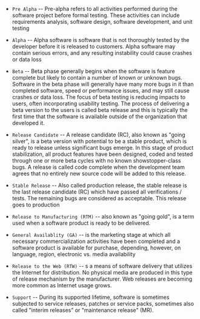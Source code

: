 - `Pre Alpha` -- Pre-alpha refers to all activities performed during the software project before formal testing. These activities can include requirements analysis, software design, software development, and unit testing

- `Alpha` -- Alpha software is software that is not thoroughly tested by the developer before it is released to customers. Alpha software may contain serious errors, and any resulting instability could cause crashes or data loss

- `Beta` -- Beta phase generally begins when the software is feature complete but likely to contain a number of known or unknown bugs. Software in the beta phase will generally have many more bugs in it than completed software, speed or performance issues, and may still cause crashes or data loss. The focus of beta testing is reducing impacts to users, often incorporating usability testing. The process of delivering a beta version to the users is called beta release and this is typically the first time that the software is available outside of the organization that developed it.

- `Release Candidate` -- A release candidate (RC), also known as "going silver", is a beta version with potential to be a stable product, which is ready to release unless significant bugs emerge. In this stage of product stabilization, all product features have been designed, coded and tested through one or more beta cycles with no known showstopper-class bugs. A release is called code complete when the development team agrees that no entirely new source code will be added to this release. 

- `Stable Release` -- Also called production release, the stable release is the last release candidate (RC) which have passed all verifications / tests. The remaining bugs are considered as acceptable. This release goes to production

- `Release to Manufacturing (RTM)` -- also known as "going gold", is a term used when a software product is ready to be delivered.

- `General Availablity (GA)` -- is the marketing stage at which all necessary commercialization activities have been completed and a software product is available for purchase, depending, however, on language, region, electronic vs. media availability

- `Release to the Web (RTW)` -- s a means of software delivery that utilizes the Internet for distribution. No physical media are produced in this type of release mechanism by the manufacturer. Web releases are becoming more common as Internet usage grows.

- `Support` -- During its supported lifetime, software is sometimes subjected to service releases, patches or service packs, sometimes also called "interim releases" or "maintenance release" (MR).
